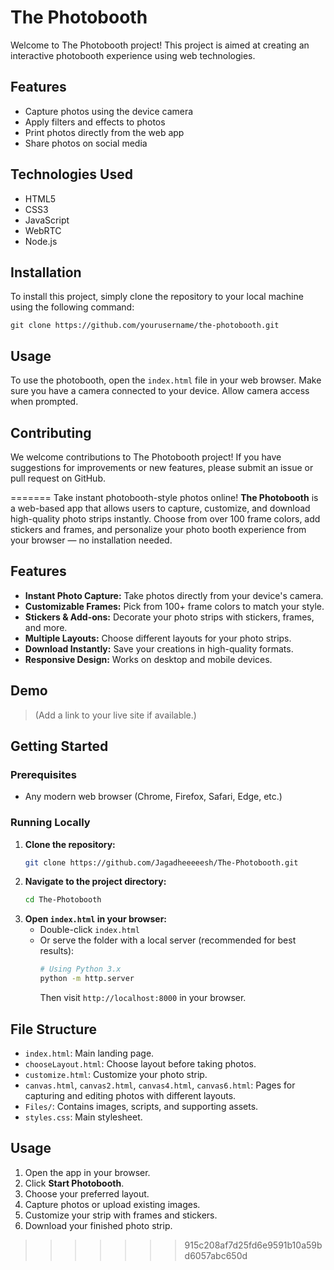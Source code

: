 # The Photobooth

Welcome to The Photobooth project! This project is aimed at creating an interactive photobooth experience using web technologies.

## Features

- Capture photos using the device camera
- Apply filters and effects to photos
- Print photos directly from the web app
- Share photos on social media

## Technologies Used

- HTML5
- CSS3
- JavaScript
- WebRTC
- Node.js

## Installation

To install this project, simply clone the repository to your local machine using the following command:

```
git clone https://github.com/yourusername/the-photobooth.git
```

## Usage

To use the photobooth, open the `index.html` file in your web browser. Make sure you have a camera connected to your device. Allow camera access when prompted.

## Contributing

We welcome contributions to The Photobooth project! If you have suggestions for improvements or new features, please submit an issue or pull request on GitHub.

=======
Take instant photobooth-style photos online! **The Photobooth** is a web-based app that allows users to capture, customize, and download high-quality photo strips instantly. Choose from over 100 frame colors, add stickers and frames, and personalize your photo booth experience from your browser — no installation needed.

## Features

- **Instant Photo Capture:** Take photos directly from your device's camera.
- **Customizable Frames:** Pick from 100+ frame colors to match your style.
- **Stickers & Add-ons:** Decorate your photo strips with stickers, frames, and more.
- **Multiple Layouts:** Choose different layouts for your photo strips.
- **Download Instantly:** Save your creations in high-quality formats.
- **Responsive Design:** Works on desktop and mobile devices.

## Demo

> (Add a link to your live site if available.)

## Getting Started

### Prerequisites

- Any modern web browser (Chrome, Firefox, Safari, Edge, etc.)

### Running Locally

1. **Clone the repository:**
   ```bash
   git clone https://github.com/Jagadheeeeesh/The-Photobooth.git
   ```
2. **Navigate to the project directory:**
   ```bash
   cd The-Photobooth
   ```
3. **Open `index.html` in your browser:**
   - Double-click `index.html`
   - Or serve the folder with a local server (recommended for best results):
     ```bash
     # Using Python 3.x
     python -m http.server
     ```
     Then visit `http://localhost:8000` in your browser.

## File Structure

- `index.html`: Main landing page.
- `chooseLayout.html`: Choose layout before taking photos.
- `customize.html`: Customize your photo strip.
- `canvas.html`, `canvas2.html`, `canvas4.html`, `canvas6.html`: Pages for capturing and editing photos with different layouts.
- `Files/`: Contains images, scripts, and supporting assets.
- `styles.css`: Main stylesheet.

## Usage

1. Open the app in your browser.
2. Click **Start Photobooth**.
3. Choose your preferred layout.
4. Capture photos or upload existing images.
5. Customize your strip with frames and stickers.
6. Download your finished photo strip.

>>>>>>> 915c208af7d25fd6e9591b10a59bd6057abc650d
